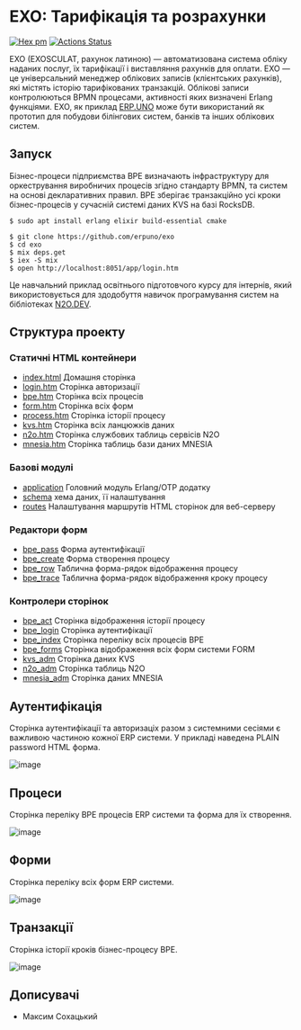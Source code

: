 EXO: Тарифікація та розрахунки
==============================

[![Hex pm](http://img.shields.io/hexpm/v/exosculat.svg?style=flat)](https://hex.pm/packages/exosculat)
[![Actions Status](https://github.com/erpuno/exo/workflows/mix/badge.svg)](https://github.com/erpuno/exo/actions)

EXO (EXOSCULAT, рахунок латиною) — автоматизована система обліку наданих послуг, їх тарифікації і виставляння рахунків для оплати.
EXO — це універсальний менеджер облікових записів (клієнтських рахунків),
які містять історію тарифікованих транзакцій. Облікові записи контролюються BPMN процесами,
активності яких визначені Erlang функціями. EXO, як приклад <a href="https://erp.uno">ERP.UNO</a>
може бути використаний як прототип для побудови білінгових систем, банків та інших облікових систем.

Запуск
------

Бізнес-процеси підприємства BPE визначають інфраструктуру для оркестрування виробничих процесів
згідно стандарту BPMN, та систем на основі декларативних правил. BPE зберігає транзакційно усі
кроки бізнес-процесів у сучасній системі даних KVS на базі RocksDB.

```
$ sudo apt install erlang elixir build-essential cmake
```

```
$ git clone https://github.com/erpuno/exo
$ cd exo
$ mix deps.get
$ iex -S mix
$ open http://localhost:8051/app/login.htm
```

Це навчальний приклад освітнього підготовчого курсу для інтернів, який використовується для
здодобуття навичок програмування систем на бібліотеках <a href="https://n2o.dev/ua/">N2O.DEV</a>.

Структура проекту
-----------------

### Статичні HTML контейнери

* [index.html](priv/static/index.html) Домашня сторінка
* [login.htm](priv/static/login.htm) Сторінка авторизації
* [bpe.htm](priv/static/bpe.htm) Сторінка всіх процесів
* [form.htm](priv/static/form.htm) Сторінка всіх форм
* [process.htm](priv/static/process.htm) Сторінка історії процесу
* [kvs.htm](priv/static/kvs.htm) Сторінка всіх ланцюжків даних
* [n2o.htm](priv/static/n2o.htm) Сторінка службових таблиць сервісів N2O
* [mnesia.htm](priv/static/mnesia.htm) Сторінка таблиць бази даних MNESIA

### Базові модулі

* [application](lib/application.ex) Головний модуль Erlang/OTP додатку
* [schema](lib/schema.ex) хема даних, її налаштування
* [routes](lib/pages/routes.ex) Налаштування маршрутів HTML сторінок для веб-серверу

### Редактори форм

* [bpe_pass](lib/forms/bpe_pass.erl) Форма аутентифікації
* [bpe_create](lib/forms/bpe_create.erl) Форма створення процесу
* [bpe_row](src/forms/bpe_row.erl) Таблична форма-рядок відображення процесу
* [bpe_trace](src/forms/bpe_row.erl) Таблична форма-рядок відображення кроку процесу

### Контролери сторінок

* [bpe_act](lib/pages/bpe_act.ex) Сторінка відображення історії процесу
* [bpe_login](lib/pages/bpe_login.ex) Сторінка аутентифікації
* [bpe_index](lib/pages/bpe_index.ex) Сторінка переліку всіх процесів BPE
* [bpe_forms](lib/pages/bpe_forms.ex) Сторінка відображення всіх форм системи FORM
* [kvs_adm](lib/pages/kvs_adm.ex) Сторінка даних KVS
* [n2o_adm](lib/pages/n2o_adm.ex) Сторінка таблиць N2O
* [mnesia_adm](lib/pages/mnesia_adm.ex) Сторінка даних MNESIA

Аутентифікація
--------------

Сторінка аутентифікації та авторизаціх разом з системними сесіями є важливою частиною кожної ERP системи.
У прикладі наведена PLAIN password HTML форма.

![image](https://user-images.githubusercontent.com/144776/200148867-67025100-560e-4dc5-bcdd-dacf88e50c83.png)

Процеси
-------

Сторінка переліку BPE процесів ERP системи та форма для їх створення.

![image](https://user-images.githubusercontent.com/144776/200149087-e2a2af6a-bd5c-4006-b6fe-f3b95f12b11f.png)

Форми
-----

Сторінка переліку всіх форм ERP системи.

![image](https://user-images.githubusercontent.com/144776/200148896-b09d25b6-2c67-4d1d-b851-aaadc9164c82.png)

Транзакції
----------

Сторінка історії кроків бізнес-процесу BPE.

![image](https://user-images.githubusercontent.com/144776/200149114-dcd21f61-28a4-4aa9-a020-bcb2f70b7a1f.png)

Дописувачі
----------

* Максим Сохацький
